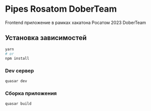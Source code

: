 # Pipes Rosatom DoberTeam

Frontend приложение в рамках хакатона Росатом 2023 DoberTeam

## Установка зависимостей
```bash
yarn
# or
npm install
```

### Dev сервер
```bash
quasar dev
```


### Сборка приложения
```bash
quasar build
```

